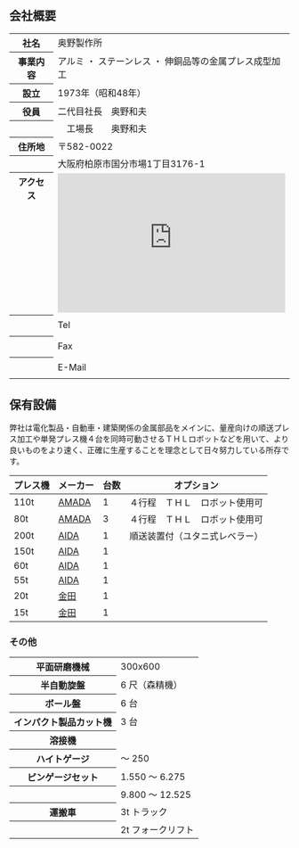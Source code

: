 ## 会社概要

<table class="noBorder">
  <tr>
    <th>社名</th>
    <td>奥野製作所</td>
  </tr>
  <tr>
    <th>事業内容</th>
    <td>アルミ ・ ステーンレス ・ 伸銅品等の金属プレス成型加工</td>
  </tr>
  <tr>
    <th>設立</th>
    <td>1973年（昭和48年）</td>
  </tr>
  <tr>
    <th>役員</th>
    <td>二代目社長　奥野和夫</td>
  </tr>
  <tr>
    <th></th>
    <td>　工場長　　奥野和夫</td>
  </tr>
  <tr>
    <th>住所地</th>
    <td>〒582-0022</td>
  </tr>
  <tr>
    <th></th>
    <td>大阪府柏原市国分市場1丁目3176-1</td>
  </tr>
  <tr>
    <th style="display: flex">アクセス</th>
    <td><iframe
	src="https://www.google.com/maps/embed?pb=!1m18!1m12!1m3!1d821.2981609109513!2d135.65297320667582!3d34.57400551854624!2m3!1f0!2f0!3f0!3m2!1i1024!2i768!4f13.1!3m3!1m2!1s0x6001289cc0000001%3A0x3636541c70e53652!2z5aWl6YeO6KO95L2c5omA!5e0!3m2!1sen!2sus!4v1714438618242!5m2!1sen!2sus"
	width="100%" height="250" style="border: 0" allowfullscreen="" loading="lazy"
	referrerpolicy="no-referrer-when-downgrade"></iframe></td>
  </tr>
  <tr>
    <th></th>
    <td style="display: flex; gap: 48px; align-items: center;">Tel <object style="height: 2em" class="svg-email-protection" data="/assets/tel.svg" type="image/svg+xml"></td>
  </tr>
  <tr>
    <th></th>
    <td style="display: flex; gap: 45px; align-items: center;">Fax <object style="height: 2em" class="svg-email-protection" data="/assets/fax.svg" type="image/svg+xml"></td>
  </tr>
  <tr>
    <th></th>
    <td style="display: flex; gap: 20px; align-items: center;">E-Mail <object style="height: 2em" class="svg-email-protection" data="/assets/em.svg" type="image/svg+xml"></object></td>
  </tr>
</table>

## 保有設備
弊社は電化製品・自動車・建築関係の金属部品をメインに、量産向けの順送プレス加工や単発プレス機４台を同時可動させるＴＨＬロボットなどを用いて、より良いものをより速く、正確に生産することを理念として日々努力している所存です。

| プレス機 | メーカー                         | 台数 | オプション                     |
| -------- | -------------------------------- | ---- | ------------------------------ |
| 110t     | [AMADA](https://www.amada.co.jp) | 1    | ４行程　ＴＨＬ　ロボット使用可 |
| 80t      | [AMADA](https://www.amada.co.jp) | 3    | ４行程　ＴＨＬ　ロボット使用可 |
| 200t     | [AIDA](https://www.aida.co.jp)   | 1    | 順送装置付（ユタニ式レベラー） |
| 150t     | [AIDA](https://www.aida.co.jp)   | 1    |                                |
| 60t      | [AIDA](https://www.aida.co.jp)   | 1    |                                |
| 55t      | [AIDA](https://www.aida.co.jp)   | 1    |                                |
| 20t      | [金田](http://www.kaneda-t.com/) | 1    |                                |
| 15t      | [金田](http://www.kaneda-t.com/) | 1    |                                |

### その他

<table class="noBorder smallHeader">
  <tr>
    <th>平面研磨機械</th>
    <td>300x600</td>
  </tr>
  <tr>
    <th>半自動旋盤</th>
    <td>6 尺（森精機）</td>
  </tr>
  <tr>
    <th>ボール盤</th>
    <td>6 台</td>
  </tr>
  <tr>
    <th>インパクト製品カット機</th>
    <td>3 台</td>
  </tr>
  <tr>
    <th>溶接機</th>
    <td></td>
  </tr>
  <tr>
    <th>ハイトゲージ</th>
    <td>～ 250</td>
  </tr>
  <tr>
    <th>ピンゲージセット</th>
    <td>1.550 ～ 6.275</td>
  </tr>
  <tr>
    <th></th>
    <td>9.800 ～ 12.525</td>
  </tr>
  <tr>
    <th>運搬車</th>
    <td>3t トラック</td>
  </tr>
  <tr>
    <th></th>
    <td>2t フォークリフト</td>
  </tr>
</table>